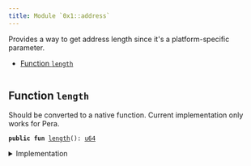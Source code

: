 ```yaml
---
title: Module `0x1::address`
---
```


Provides a way to get address length since it's a
platform-specific parameter.


-  [Function `length`](#0x1_address_length)


<pre><code></code></pre>



<a name="0x1_address_length"></a>

## Function `length`

Should be converted to a native function.
Current implementation only works for Pera.


<pre><code><b>public</b> <b>fun</b> <a href="../move-stdlib/address.md#0x1_address_length">length</a>(): <a href="../move-stdlib/u64.md#0x1_u64">u64</a>
</code></pre>



<details>
<summary>Implementation</summary>


<pre><code><b>public</b> <b>fun</b> <a href="../move-stdlib/address.md#0x1_address_length">length</a>(): <a href="../move-stdlib/u64.md#0x1_u64">u64</a> {
    32
}
</code></pre>



</details>
